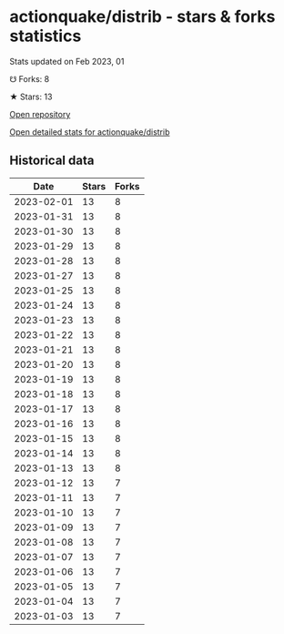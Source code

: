 # actionquake/distrib - stars & forks statistics

Stats updated on Feb 2023, 01

☋ Forks: 8

★ Stars: 13

[Open repository](https://github.com/actionquake/distrib)

[Open detailed stats for actionquake/distrib](https://reviewgithub.com/rep/actionquake/distrib)

## Historical data
| Date | Stars | Forks |
|------|-------|-------|
| 2023-02-01 | 13 | 8 | 
| 2023-01-31 | 13 | 8 | 
| 2023-01-30 | 13 | 8 | 
| 2023-01-29 | 13 | 8 | 
| 2023-01-28 | 13 | 8 | 
| 2023-01-27 | 13 | 8 | 
| 2023-01-25 | 13 | 8 | 
| 2023-01-24 | 13 | 8 | 
| 2023-01-23 | 13 | 8 | 
| 2023-01-22 | 13 | 8 | 
| 2023-01-21 | 13 | 8 | 
| 2023-01-20 | 13 | 8 | 
| 2023-01-19 | 13 | 8 | 
| 2023-01-18 | 13 | 8 | 
| 2023-01-17 | 13 | 8 | 
| 2023-01-16 | 13 | 8 | 
| 2023-01-15 | 13 | 8 | 
| 2023-01-14 | 13 | 8 | 
| 2023-01-13 | 13 | 8 | 
| 2023-01-12 | 13 | 7 | 
| 2023-01-11 | 13 | 7 | 
| 2023-01-10 | 13 | 7 | 
| 2023-01-09 | 13 | 7 | 
| 2023-01-08 | 13 | 7 | 
| 2023-01-07 | 13 | 7 | 
| 2023-01-06 | 13 | 7 | 
| 2023-01-05 | 13 | 7 | 
| 2023-01-04 | 13 | 7 | 
| 2023-01-03 | 13 | 7 | 

